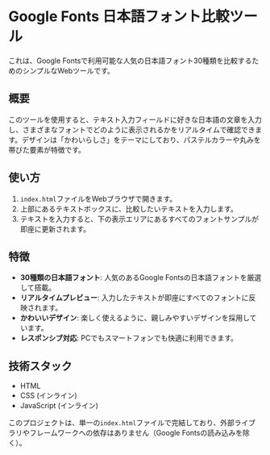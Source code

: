 # Google Fonts 日本語フォント比較ツール

これは、Google Fontsで利用可能な人気の日本語フォント30種類を比較するためのシンプルなWebツールです。

## 概要

このツールを使用すると、テキスト入力フィールドに好きな日本語の文章を入力し、さまざまなフォントでどのように表示されるかをリアルタイムで確認できます。デザインは「かわいらしさ」をテーマにしており、パステルカラーや丸みを帯びた要素が特徴です。

## 使い方

1. `index.html`ファイルをWebブラウザで開きます。
2. 上部にあるテキストボックスに、比較したいテキストを入力します。
3. テキストを入力すると、下の表示エリアにあるすべてのフォントサンプルが即座に更新されます。

## 特徴

- **30種類の日本語フォント**: 人気のあるGoogle Fontsの日本語フォントを厳選して搭載。
- **リアルタイムプレビュー**: 入力したテキストが即座にすべてのフォントに反映されます。
- **かわいいデザイン**: 楽しく使えるように、親しみやすいデザインを採用しています。
- **レスポンシブ対応**: PCでもスマートフォンでも快適に利用できます。

## 技術スタック

- HTML
- CSS (インライン)
- JavaScript (インライン)

このプロジェクトは、単一の`index.html`ファイルで完結しており、外部ライブラリやフレームワークへの依存はありません（Google Fontsの読み込みを除く）。
